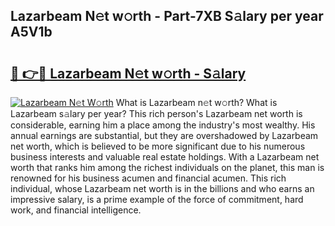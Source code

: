 ## Lazarbeam N𝚎t w𝚘rth - Part-7XB S𝚊lary per year A5V1b

# <h2><a href="http://gc30la.nevu.top/?p=Lazarbeam">🔗 👉🔴 Lazarbeam N𝚎t w𝚘rth - S𝚊lary</a></h2>

[![Lazarbeam N𝚎t W𝚘rth](https://i.imgur.com/Oavwk0R.jpeg)](http://gc30la.nevu.top/?p=Lazarbeam)
What is Lazarbeam n𝚎t w𝚘rth? What is Lazarbeam s𝚊lary per year?
This rich person's Lazarbeam net worth is considerable, earning him a place among the industry's most wealthy. His annual earnings are substantial, but they are overshadowed by Lazarbeam net worth, which is believed to be more significant due to his numerous business interests and valuable real estate holdings. With a Lazarbeam net worth that ranks him among the richest individuals on the planet, this man is renowned for his business acumen and financial acumen. This rich individual, whose Lazarbeam net worth is in the billions and who earns an impressive salary, is a prime example of the force of commitment, hard work, and financial intelligence.
